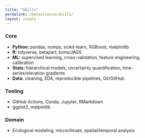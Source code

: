```yaml
---
title: "Skills"
permalink: /datascience/skills/
layout: single
---
```


### Core
- **Python:** pandas, numpy, scikit-learn, XGBoost, matplotlib
- **R:** tidyverse, betapart, brms/JAGS
- **ML:** supervised learning, cross-validation, feature engineering, calibration
- **Stats:** hierarchical models, uncertainty quantification, time-series/elevation gradients
- **Data:** cleaning, EDA, reproducible pipelines, Git/GitHub

### Tooling
- GitHub Actions, Conda, Jupyter, RMarkdown
- ggplot2, matplotlib

### Domain
- Ecological modeling, microclimate, spatial/temporal analysis
